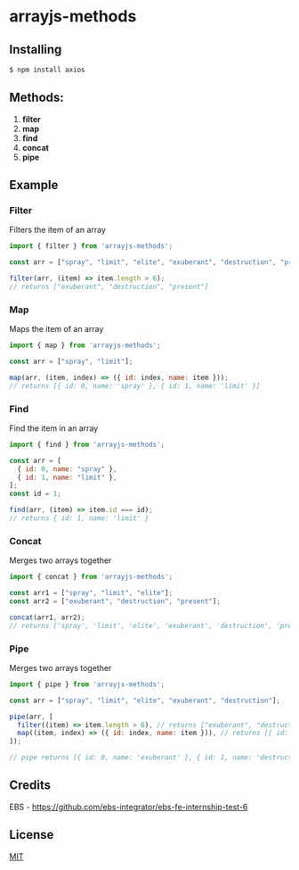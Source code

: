 # arrayjs-methods

## Installing

```bash
$ npm install axios
```

## Methods:

1. **filter**
2. **map** 
3. **find** 
4. **concat** 
5. **pipe**


## Example

### Filter

Filters the item of an array

```js
import { filter } from 'arrayjs-methods';

const arr = ["spray", "limit", "elite", "exuberant", "destruction", "present"];

filter(arr, (item) => item.length > 6); 
// returns ["exuberant", "destruction", "present"]
```

### Map

Maps the item of an array

```js
import { map } from 'arrayjs-methods';

const arr = ["spray", "limit"];

map(arr, (item, index) => ({ id: index, name: item })); 
// returns [{ id: 0, name: 'spray' }, { id: 1, name: 'limit' }]
```

### Find

Find the item in an array

```js
import { find } from 'arrayjs-methods';

const arr = [
  { id: 0, name: "spray" },
  { id: 1, name: "limit" },
];
const id = 1;

find(arr, (item) => item.id === id); 
// returns { id: 1, name: 'limit' }
```

### Concat

Merges two arrays together

```js
import { concat } from 'arrayjs-methods';

const arr1 = ["spray", "limit", "elite"];
const arr2 = ["exuberant", "destruction", "present"];

concat(arr1, arr2); 
// returns ['spray', 'limit', 'elite', 'exuberant', 'destruction', 'present']
```

### Pipe

Merges two arrays together

```js
import { pipe } from 'arrayjs-methods';

const arr = ["spray", "limit", "elite", "exuberant", "destruction"];

pipe(arr, [
  filter((item) => item.length > 6), // returns ["exuberant", "destruction"]
  map((item, index) => ({ id: index, name: item })), // returns [{ id: 0, name: 'exuberant' }, { id: 1, name: 'destruction' }]
]);

// pipe returns [{ id: 0, name: 'exuberant' }, { id: 1, name: 'destruction' }]
```

## Credits

EBS - https://github.com/ebs-integrator/ebs-fe-internship-test-6

## License

[MIT](LICENSE)
